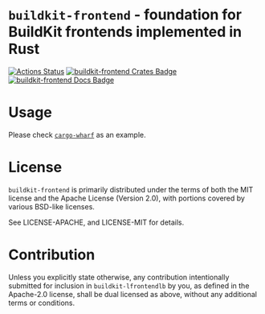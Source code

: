 `buildkit-frontend` - foundation for BuildKit frontends implemented in Rust
=======

[![Actions Status]][Actions Link]
[![buildkit-frontend Crates Badge]][buildkit-frontend Crates Link]
[![buildkit-frontend Docs Badge]][buildkit-frontend Docs Link]

# Usage

Please check [`cargo-wharf`][cargo-wharf Link] as an example.

# License

`buildkit-frontend` is primarily distributed under the terms of both the MIT license and
the Apache License (Version 2.0), with portions covered by various BSD-like
licenses.

See LICENSE-APACHE, and LICENSE-MIT for details.

# Contribution

Unless you explicitly state otherwise, any contribution intentionally submitted
for inclusion in `buildkit-lfrontendlb` by you, as defined in the Apache-2.0 license,
shall be dual licensed as above, without any additional terms or conditions.

[Actions Link]: https://github.com/denzp/rust-buildkit/actions
[Actions Status]: https://github.com/denzp/rust-buildkit/workflows/CI/badge.svg
[buildkit-frontend Docs Badge]: https://docs.rs/buildkit-frontend/badge.svg
[buildkit-frontend Docs Link]: https://docs.rs/buildkit-frontend/
[buildkit-frontend Crates Badge]: https://img.shields.io/crates/v/buildkit-frontend.svg
[buildkit-frontend Crates Link]: https://crates.io/crates/buildkit-frontend
[cargo-wharf Link]: https://github.com/denzp/cargo-wharf
